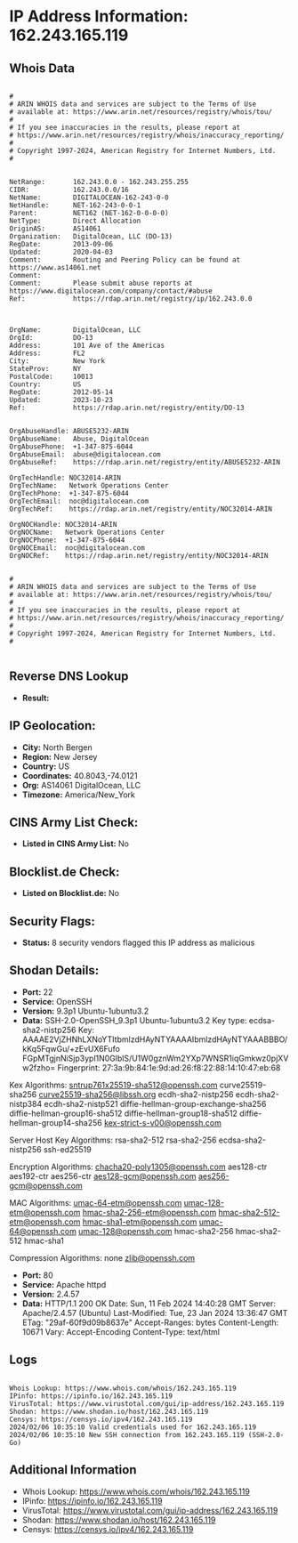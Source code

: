 # IP Address Information: 162.243.165.119

## Whois Data
```

#
# ARIN WHOIS data and services are subject to the Terms of Use
# available at: https://www.arin.net/resources/registry/whois/tou/
#
# If you see inaccuracies in the results, please report at
# https://www.arin.net/resources/registry/whois/inaccuracy_reporting/
#
# Copyright 1997-2024, American Registry for Internet Numbers, Ltd.
#


NetRange:       162.243.0.0 - 162.243.255.255
CIDR:           162.243.0.0/16
NetName:        DIGITALOCEAN-162-243-0-0
NetHandle:      NET-162-243-0-0-1
Parent:         NET162 (NET-162-0-0-0-0)
NetType:        Direct Allocation
OriginAS:       AS14061
Organization:   DigitalOcean, LLC (DO-13)
RegDate:        2013-09-06
Updated:        2020-04-03
Comment:        Routing and Peering Policy can be found at https://www.as14061.net
Comment:        
Comment:        Please submit abuse reports at https://www.digitalocean.com/company/contact/#abuse
Ref:            https://rdap.arin.net/registry/ip/162.243.0.0



OrgName:        DigitalOcean, LLC
OrgId:          DO-13
Address:        101 Ave of the Americas
Address:        FL2
City:           New York
StateProv:      NY
PostalCode:     10013
Country:        US
RegDate:        2012-05-14
Updated:        2023-10-23
Ref:            https://rdap.arin.net/registry/entity/DO-13


OrgAbuseHandle: ABUSE5232-ARIN
OrgAbuseName:   Abuse, DigitalOcean 
OrgAbusePhone:  +1-347-875-6044 
OrgAbuseEmail:  abuse@digitalocean.com
OrgAbuseRef:    https://rdap.arin.net/registry/entity/ABUSE5232-ARIN

OrgTechHandle: NOC32014-ARIN
OrgTechName:   Network Operations Center
OrgTechPhone:  +1-347-875-6044 
OrgTechEmail:  noc@digitalocean.com
OrgTechRef:    https://rdap.arin.net/registry/entity/NOC32014-ARIN

OrgNOCHandle: NOC32014-ARIN
OrgNOCName:   Network Operations Center
OrgNOCPhone:  +1-347-875-6044 
OrgNOCEmail:  noc@digitalocean.com
OrgNOCRef:    https://rdap.arin.net/registry/entity/NOC32014-ARIN


#
# ARIN WHOIS data and services are subject to the Terms of Use
# available at: https://www.arin.net/resources/registry/whois/tou/
#
# If you see inaccuracies in the results, please report at
# https://www.arin.net/resources/registry/whois/inaccuracy_reporting/
#
# Copyright 1997-2024, American Registry for Internet Numbers, Ltd.
#


```
## Reverse DNS Lookup
- **Result:** 

## IP Geolocation:
- **City:** North Bergen
- **Region:** New Jersey
- **Country:** US
- **Coordinates:** 40.8043,-74.0121
- **Org:** AS14061 DigitalOcean, LLC
- **Timezone:** America/New_York

## CINS Army List Check:
- **Listed in CINS Army List:** 
No

## Blocklist.de Check:
- **Listed on Blocklist.de:** 
No

## Security Flags:
- **Status:** 8 security vendors flagged this IP address as malicious

## Shodan Details:
- **Port:** 22
- **Service:** OpenSSH
- **Version:** 9.3p1 Ubuntu-1ubuntu3.2
- **Data:** SSH-2.0-OpenSSH_9.3p1 Ubuntu-1ubuntu3.2
Key type: ecdsa-sha2-nistp256
Key: AAAAE2VjZHNhLXNoYTItbmlzdHAyNTYAAAAIbmlzdHAyNTYAAABBBO/kKq5FqwGu/+zEvUX6Fufo
FGpMTgjnNiSjp3ypl1N0GlblS/U1W0gznWm2YXp7WNSR1iqGmkwz0pjXVw2fzho=
Fingerprint: 27:3a:9b:84:1e:9d:ad:26:f8:22:88:14:10:47:eb:68

Kex Algorithms:
	sntrup761x25519-sha512@openssh.com
	curve25519-sha256
	curve25519-sha256@libssh.org
	ecdh-sha2-nistp256
	ecdh-sha2-nistp384
	ecdh-sha2-nistp521
	diffie-hellman-group-exchange-sha256
	diffie-hellman-group16-sha512
	diffie-hellman-group18-sha512
	diffie-hellman-group14-sha256
	kex-strict-s-v00@openssh.com

Server Host Key Algorithms:
	rsa-sha2-512
	rsa-sha2-256
	ecdsa-sha2-nistp256
	ssh-ed25519

Encryption Algorithms:
	chacha20-poly1305@openssh.com
	aes128-ctr
	aes192-ctr
	aes256-ctr
	aes128-gcm@openssh.com
	aes256-gcm@openssh.com

MAC Algorithms:
	umac-64-etm@openssh.com
	umac-128-etm@openssh.com
	hmac-sha2-256-etm@openssh.com
	hmac-sha2-512-etm@openssh.com
	hmac-sha1-etm@openssh.com
	umac-64@openssh.com
	umac-128@openssh.com
	hmac-sha2-256
	hmac-sha2-512
	hmac-sha1

Compression Algorithms:
	none
	zlib@openssh.com


- **Port:** 80
- **Service:** Apache httpd
- **Version:** 2.4.57
- **Data:** HTTP/1.1 200 OK
Date: Sun, 11 Feb 2024 14:40:28 GMT
Server: Apache/2.4.57 (Ubuntu)
Last-Modified: Tue, 23 Jan 2024 13:36:47 GMT
ETag: "29af-60f9d09b8637e"
Accept-Ranges: bytes
Content-Length: 10671
Vary: Accept-Encoding
Content-Type: text/html



## Logs
```

Whois Lookup: https://www.whois.com/whois/162.243.165.119
IPinfo: https://ipinfo.io/162.243.165.119
VirusTotal: https://www.virustotal.com/gui/ip-address/162.243.165.119
Shodan: https://www.shodan.io/host/162.243.165.119
Censys: https://censys.io/ipv4/162.243.165.119
2024/02/06 10:35:10 Valid credentials used for 162.243.165.119
2024/02/06 10:35:10 New SSH connection from 162.243.165.119 (SSH-2.0-Go)

```
## Additional Information
- Whois Lookup: https://www.whois.com/whois/162.243.165.119
- IPinfo: https://ipinfo.io/162.243.165.119
- VirusTotal: https://www.virustotal.com/gui/ip-address/162.243.165.119
- Shodan: https://www.shodan.io/host/162.243.165.119
- Censys: https://censys.io/ipv4/162.243.165.119

